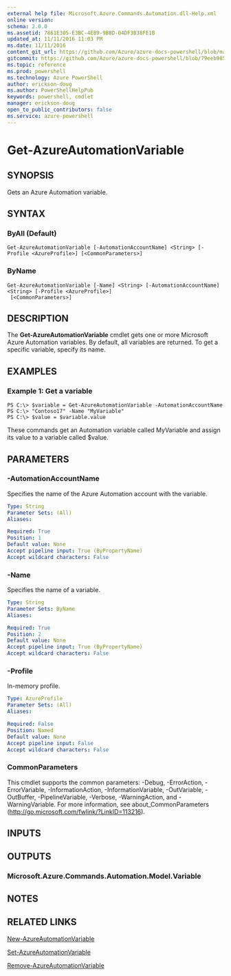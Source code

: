 ```yaml
---
external help file: Microsoft.Azure.Commands.Automation.dll-Help.xml
online version: 
schema: 2.0.0
ms.assetid: 7861E305-E3BC-4EB9-9BBD-04DF3B38FE1B
updated_at: 11/11/2016 11:03 PM
ms.date: 11/11/2016
content_git_url: https://github.com/Azure/azure-docs-powershell/blob/master/azureps-cmdlets-docs/ServiceManagement/Azure.Automation/v0.9.8/Get-AzureAutomationVariable.md
gitcommit: https://github.com/Azure/azure-docs-powershell/blob/79eeb985ea480979357fb4695832a0c3d29a48bf/azureps-cmdlets-docs/ServiceManagement/Azure.Automation/v0.9.8/Get-AzureAutomationVariable.md
ms.topic: reference
ms.prod: powershell
ms.technology: Azure PowerShell
author: erickson-doug
ms.author: PowerShellHelpPub
keywords: powershell, cmdlet
manager: erickson-doug
open_to_public_contributors: false
ms.service: azure-powershell
---
```


# Get-AzureAutomationVariable

## SYNOPSIS
Gets an Azure Automation variable.

## SYNTAX

### ByAll (Default)
```
Get-AzureAutomationVariable [-AutomationAccountName] <String> [-Profile <AzureProfile>] [<CommonParameters>]
```

### ByName
```
Get-AzureAutomationVariable [-Name] <String> [-AutomationAccountName] <String> [-Profile <AzureProfile>]
 [<CommonParameters>]
```

## DESCRIPTION
The **Get-AzureAutomationVariable** cmdlet gets one or more Microsoft Azure Automation variables.
By default, all variables are returned.
To get a specific variable, specify its name.

## EXAMPLES

### Example 1: Get a variable
```
PS C:\> $variable = Get-AzureAutomationVariable -AutomationAccountName
PS C:\> "Contoso17" -Name "MyVariable"
PS C:\> $value = $variable.value
```

These commands get an Automation variable called MyVariable and assign its value to a variable called $value.

## PARAMETERS

### -AutomationAccountName
Specifies the name of the Azure Automation account with the variable.

```yaml
Type: String
Parameter Sets: (All)
Aliases: 

Required: True
Position: 1
Default value: None
Accept pipeline input: True (ByPropertyName)
Accept wildcard characters: False
```

### -Name
Specifies the name of a variable.

```yaml
Type: String
Parameter Sets: ByName
Aliases: 

Required: True
Position: 2
Default value: None
Accept pipeline input: True (ByPropertyName)
Accept wildcard characters: False
```

### -Profile
In-memory profile.

```yaml
Type: AzureProfile
Parameter Sets: (All)
Aliases: 

Required: False
Position: Named
Default value: None
Accept pipeline input: False
Accept wildcard characters: False
```

### CommonParameters
This cmdlet supports the common parameters: -Debug, -ErrorAction, -ErrorVariable, -InformationAction, -InformationVariable, -OutVariable, -OutBuffer, -PipelineVariable, -Verbose, -WarningAction, and -WarningVariable. For more information, see about_CommonParameters (http://go.microsoft.com/fwlink/?LinkID=113216).

## INPUTS

## OUTPUTS

### Microsoft.Azure.Commands.Automation.Model.Variable

## NOTES

## RELATED LINKS

[New-AzureAutomationVariable](xref:ServiceManagement/Azure.Automation/v0.9.8/New-AzureAutomationVariable.md)

[Set-AzureAutomationVariable](xref:ServiceManagement/Azure.Automation/v0.9.8/Set-AzureAutomationVariable.md)

[Remove-AzureAutomationVariable](xref:ServiceManagement/Azure.Automation/v0.9.8/Remove-AzureAutomationVariable.md)


